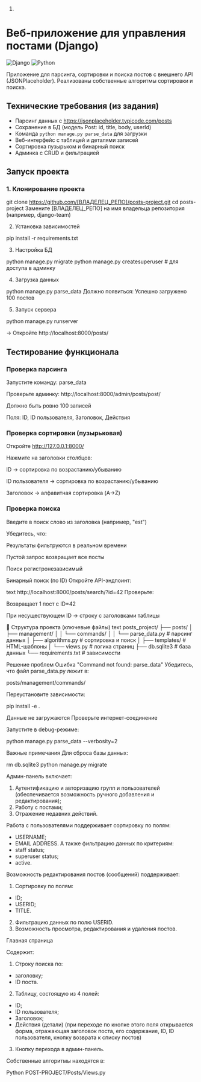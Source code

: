 1. 
# Веб-приложение для управления постами (Django)

![Django](https://img.shields.io/badge/Django-4.2-green)
![Python](https://img.shields.io/badge/Python-3.8+-blue)

Приложение для парсинга, сортировки и поиска постов с внешнего API (JSONPlaceholder). Реализованы собственные алгоритмы сортировки и поиска.

## Технические требования (из задания)
- Парсинг данных с https://jsonplaceholder.typicode.com/posts
- Сохранение в БД (модель Post: id, title, body, userId)
- Команда `python manage.py parse_data` для загрузки
- Веб-интерфейс с таблицей и деталями записей
- Сортировка пузырьком и бинарный поиск
- Админка с CRUD и фильтрацией

## Запуск проекта

### 1. Клонирование проекта

git clone https://github.com/[ВЛАДЕЛЕЦ_РЕПО]/posts-project.git
cd posts-project
Замените [ВЛАДЕЛЕЦ_РЕПО] на имя владельца репозитория (например, django-team)

2. Установка зависимостей

pip install -r requirements.txt

3. Настройка БД

python manage.py migrate
python manage.py createsuperuser  # для доступа в админку

4. Загрузка данных

python manage.py parse_data
Должно появиться: Успешно загружено 100 постов

5. Запуск сервера

python manage.py runserver

→ Откройте http://localhost:8000/posts/

## Тестирование функционала
### Проверка парсинга

Запустите команду: parse_data

Проверьте админку: http://localhost:8000/admin/posts/post/

Должно быть ровно 100 записей

Поля: ID, ID пользователя, Заголовок, Действия

### Проверка сортировки (пузырьковая)
Откройте http://127.0.0.1:8000/

Нажмите на заголовки столбцов:

ID → сортировка по возрастанию/убыванию

ID пользователя → сортировка по возрастанию/убыванию

Заголовок → алфавитная сортировка (A→Z)

### Проверка поиска
Введите в поиск слово из заголовка (например, "est")

Убедитесь, что:

Результаты фильтруются в реальном времени

Пустой запрос возвращает все посты

Поиск регистронезависимый

Бинарный поиск (по ID)
Откройте API-эндпоинт:

text
http://localhost:8000/posts/search/?id=42
Проверьте:

Возвращает 1 пост с ID=42

При несуществующем ID → строку с заголовками таблицы

📁 Структура проекта (ключевые файлы)
text
posts_project/
├── posts/
│   ├── management/
│   │   └── commands/
│   │       └── parse_data.py  # парсинг данных
│   ├── algorithms.py          # сортировка и поиск
│   ├── templates/             # HTML-шаблоны
│   └── views.py               # логика страниц
├── db.sqlite3                 # база данных
└── requirements.txt           # зависимости

Решение проблем
Ошибка "Command not found: parse_data"
Убедитесь, что файл parse_data.py лежит в:

posts/management/commands/

Переустановите зависимости:

pip install -e .

Данные не загружаются
Проверьте интернет-соединение

Запустите в debug-режиме:

python manage.py parse_data --verbosity=2

Важные примечания
Для сброса базы данных:

rm db.sqlite3
python manage.py migrate

Админ-панель включает:

1. Аутентификацию и авторизацию групп и пользователей (обеспечивается возможность ручного добавления и редактирования);
2. Работу с постами;
3. Отражение недавних действий.

Работа с пользователями поддерживает сортировку по полям:
- USERNAME;
- EMAIL ADDRESS.
А также фильтрацию данных по критериям:
- staff status;
- superuser status;
- active.

Возможность редактирования постов (сообщений) поддерживает:
1. Сортировку по полям:
- ID;
- USERID;
- TITLE.
2. Фильтрацию данных по полю USERID. 
3. Возможность просмотра, редактирования и удаления постов.

Главная страница 

Содержит:
1. Строку поиска по:
- заголовку;
- ID поста.
2. Таблицу, состоящую из 4 полей:
- ID;
- ID пользователя;
- Заголовок;
- Действия (детали) (при переходе по кнопке этого поля открывается форма, отражающая заголовок поста, его содержание, ID, ID пользователя, кнопку возврата к списку постов)
3. Кнопку перехода в админ-панель.

Собственные алгоритмы находятся в:

Python
POST-PROJECT/Posts/Views.py
